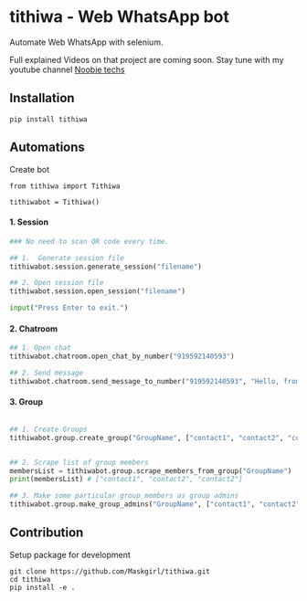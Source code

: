 # tithiwa - Web WhatsApp bot

Automate Web WhatsApp with selenium.

Full explained Videos on that project are coming soon. Stay tune with my youtube channel [Noobie techs](https://www.youtube.com/c/NoobieTechsTithi_mukherjee/)

## Installation
`
pip install tithiwa
`

## Automations

Create bot 
```pythom
from tithiwa import Tithiwa

tithiwabot = Tithiwa()
```


#### 1. Session

```python
### No need to scan QR code every time.

## 1.  Generate session file
tithiwabot.session.generate_session("filename")

## 2. Open session file
tithiwabot.session.open_session("filename")

input("Press Enter to exit.")
```

#### 2. Chatroom 
```python
## 1. Open chat
tithiwabot.chatroom.open_chat_by_number("919592140593")

## 2. Send message
tithiwabot.chatroom.send_message_to_number("919592140593", "Hello, from Tithiwa")
```
#### 3. Group
```python

## 1. Create Groups
tithiwabot.group.create_group("GroupName", ["contact1", "contact2", "contact2"])


## 2. Scrape list of group members 
membersList = tithiwabot.group.scrape_members_from_group("GroupName")
print(membersList) # ["contact1", "contact2", "contact2"]

## 3. Make some particular group members as group admins
tithiwabot.group.make_group_admins("GroupName", ["contact1", "contact2"])
```

## Contribution
Setup package for development
```buildoutcfg
git clone https://github.com/Maskgirl/tithiwa.git
cd tithiwa
pip install -e .
```
